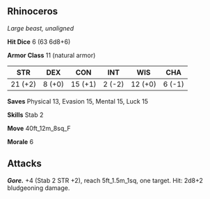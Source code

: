 ## Rhinoceros

*Large beast, unaligned*

**Hit Dice** 6 (63 6d8+6)

**Armor Class** 11 (natural armor)

| STR     | DEX     | CON     | INT     | WIS     | CHA     |
|---------|---------|---------|---------|---------|---------|
| 21 (+2) |  8 (+0) | 15 (+1) |  2 (-2) | 12 (+0) |  6 (-1) |

**Saves** Physical 13, Evasion 15, Mental 15, Luck 15

**Skills** Stab 2

**Move** 40ft_12m_8sq_F

**Morale** 6

## Attacks

***Gore.*** +4 (Stab 2 STR +2), reach 5ft_1.5m_1sq, one target. Hit: 2d8+2 bludgeoning damage.

